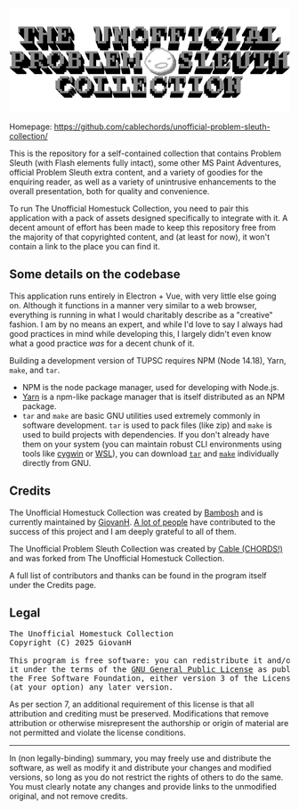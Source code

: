 ![The Unofficial Problem Sleuth Collection](src/assets/collection_logo.png)

Homepage: <https://github.com/cablechords/unofficial-problem-sleuth-collection/>

This is the repository for a self-contained collection that contains Problem Sleuth (with Flash elements fully intact), some other MS Paint Adventures, official Problem Sleuth extra content, and a variety of goodies for the enquiring reader, as well as a variety of unintrusive enhancements to the overall presentation, both for quality and convenience.

To run The Unofficial Homestuck Collection, you need to pair this application with a pack of assets designed specifically to integrate with it. A decent amount of effort has been made to keep this repository free from the majority of that copyrighted content, and (at least for now), it won't contain a link to the place you can find it.

## Some details on the codebase

This application runs entirely in Electron + Vue, with very little else going on. Although it functions in a manner very similar to a web browser, everything is running in what I would charitably describe as a "creative" fashion. I am by no means an expert, and while I'd love to say I always had good practices in mind while developing this, I largely didn't even know what a good practice *was* for a decent chunk of it.

Building a development version of TUPSC requires NPM (Node 14.18), Yarn, `make`, and `tar`.

- NPM is the node package manager, used for developing with Node.js.
- [Yarn](https://www.npmjs.com/package/yarn) is a npm-like package manager that is itself distributed as an NPM package.
- `tar` and `make` are basic GNU utilities used extremely commonly in software development. `tar` is used to pack files (like zip) and `make` is used to build projects with dependencies. If you don't already have them on your system (you can maintain robust CLI environments using tools like [cygwin](https://www.cygwin.com) or [WSL](https://docs.microsoft.com/en-us/windows/wsl/install)), you can download [`tar`](http://gnuwin32.sourceforge.net/packages/gtar.htm) and [`make`](https://www.gnu.org/software/make/) individually directly from GNU.

## Credits

The Unofficial Homestuck Collection was created by [Bambosh](https://bambosh.dev) and is currently maintained by [GiovanH](https://im.giovanh.com).
[A lot of people](https://github.com/GiovanH/unofficial-homestuck-collection/graphs/contributors) have contributed to the success of this project and I am deeply grateful to all of them. 

The Unofficial Problem Sleuth Collection was created by [Cable (CHORDS!)](https://cablechords.com) and was forked from The Unofficial Homestuck Collection. 

A full list of contributors and thanks can be found in the program itself under the Credits page.

## Legal

<pre>The Unofficial Homestuck Collection
Copyright (C) 2025 GiovanH

This program is free software: you can redistribute it and/or modify
it under the terms of the <a href="https://www.gnu.org/licenses">GNU General Public License</a> as published by
the Free Software Foundation, either version 3 of the License, or
(at your option) any later version.
</pre>

As per section 7, an additional requirement of this license is that all attribution and crediting must be preserved. Modifications that remove
attribution or otherwise misrepresent the authorship or origin of material
are not permitted and violate the license conditions. 

---

In (non legally-binding) summary, you may freely use and distribute the software, as well as modify it and distribute your changes and modified versions, so long as you do not restrict the rights of others to do the same. You must clearly notate any changes and provide links to the unmodified original, and not remove credits.
